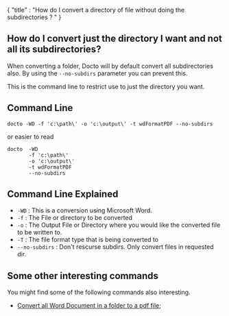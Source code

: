 {
    "title" : "How do I convert a directory of file without doing the subdirectories ? " 
}

How do I convert just the directory I want and not all its subdirectories?      
-

When converting a folder, Docto will by default convert all subdirectories also.  By using the `--no-subdirs` parameter you can prevent this.  

  

This is the command line to restrict use to just the directory you want. 



Command Line 
-

 ````
 docto -WD -f 'c:\path\' -o 'c:\output\' -t wdFormatPDF --no-subdirs
 ````
 or easier to read
 ````
 docto  -WD 
        -f 'c:\path\' 
        -o 'c:\output\' 
        -t wdFormatPDF 
        --no-subdirs
 ````

Command Line Explained 
-

 - `-WD` :  This is a conversion using Microsoft Word. 
 - `-f` :  The File or directory to be converted 
 - `-o` :  The Output File or Directory where you would like the converted file to be written to.
 - `-T` :  The file format type that is being converted to
 - `--no-subdirs` :  Don&#039;t rescurse subdirs.  Only convert files in requested dir. 




Some other interesting commands
-

You might find some of the following commands also interesting.

- [Convert all Word Document in a folder to a pdf file](ConvertDirDocToFilepdf.md);

